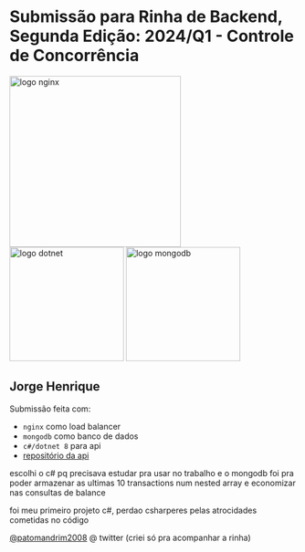 # Submissão para Rinha de Backend, Segunda Edição: 2024/Q1 - Controle de Concorrência

<img src="https://upload.wikimedia.org/wikipedia/commons/c/c5/Nginx_logo.svg" alt="logo nginx" width="300" height="auto">
<br />
<img src="https://pt.wikipedia.org/wiki/C_Sharp#/media/Ficheiro:C_Sharp_Logo_2023.svg" alt="logo dotnet" width="200" height="auto">
<img src="https://pt.wikipedia.org/wiki/MongoDB#/media/Ficheiro:MongoDB_Logo.svg" alt="logo mongodb" width="200" height="auto">

## Jorge Henrique
Submissão feita com:
- `nginx` como load balancer
- `mongodb` como banco de dados
- `c#/dotnet 8` para api
- [repositório da api](https://github.com/jorgehrique/rinha-backend-2-quack)

escolhi o c# pq precisava estudar pra usar no trabalho e o mongodb foi pra poder armazenar as ultimas 10 transactions num nested array e economizar nas consultas de balance

foi meu primeiro projeto c#, perdao csharperes pelas atrocidades cometidas no código

[@patomandrim2008](https://twitter.com/patomandrim2008) @ twitter (criei só pra acompanhar a rinha)